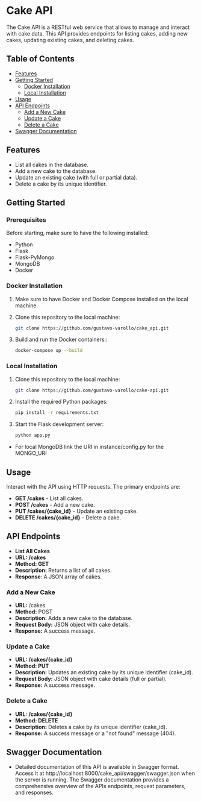 # Cake API

The Cake API is a RESTful web service that allows to manage and interact with cake data. This API provides endpoints for listing cakes, adding new cakes, updating existing cakes, and deleting cakes.

## Table of Contents
- [Features](#features)
- [Getting Started](#getting-started)
  - [Docker Installation](#docker-installation)
  - [Local Installation](#local-installation)
- [Usage](#usage)
- [API Endpoints](#api-endpoints)
  - [Add a New Cake](#add-a-new-cake)
  - [Update a Cake](#update-a-cake)
  - [Delete a Cake](#delete-a-cake)
- [Swagger Documentation](#swagger-documentation)

## Features

- List all cakes in the database.
- Add a new cake to the database.
- Update an existing cake (with full or partial data).
- Delete a cake by its unique identifier.

## Getting Started

### Prerequisites

Before starting, make sure to have the following installed:

- Python
- Flask
- Flask-PyMongo
- MongoDB
- Docker

### Docker Installation

1. Make sure to have Docker and Docker Compose installed on the local machine.

2. Clone this repository to the local machine:

   ```bash
   git clone https://github.com/gustavo-varollo/cake_api.git
   ```
   
3. Build and run the Docker containers::

   ```bash
   docker-compose up --build
   ```

### Local Installation

1. Clone this repository to the local machine:

   ```bash
   git clone https://github.com/gustavo-varollo/cake-api.git
   ```
2. Install the required Python packages:

   ```bash
   pip install -r requirements.txt
   ```
3. Start the Flask development server:

   ```bash
   python app.py
   ```
* For local MongoDB link the URI in instance/config.py for the MONGO_URI

## Usage

Interact with the API using HTTP requests. The primary endpoints are:

* **GET /cakes** - List all cakes.
* **POST /cakes** - Add a new cake.
* **PUT /cakes/{cake_id}** - Update an existing cake.
* **DELETE /cakes/{cake_id}** - Delete a cake.

## API Endpoints

* **List All Cakes**
* **URL: /cakes**
* **Method: GET**
* **Description:** Returns a list of all cakes.
* **Response**: A JSON array of cakes.

### Add a New Cake

* **URL:** /cakes
* **Method:** POST
* **Description:** Adds a new cake to the database.
* **Request Body:** JSON object with cake details.
* **Response:** A success message.

### Update a Cake

* **URL: /cakes/{cake_id}**
* **Method: PUT**
* **Description:** Updates an existing cake by its unique identifier (cake_id).
* **Request Body:** JSON object with cake details (full or partial).
* **Response:** A success message.

### Delete a Cake

* **URL: /cakes/{cake_id}**
* **Method: DELETE**
* **Description:** Deletes a cake by its unique identifier (cake_id).
* **Response:** A success message or a "not found" message (404).

## Swagger Documentation

* Detailed documentation of this API is available in Swagger format. Access it at 
http://localhost:8000/cake_api/swagger/swagger.json when the server is running. The Swagger documentation provides 
a comprehensive overview of the APIs endpoints, request parameters, and responses.
